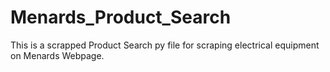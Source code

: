 # Menards_Product_Search
This is a scrapped Product Search py file for scraping electrical equipment on Menards Webpage. 
